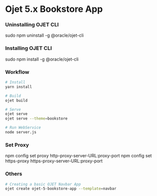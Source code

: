 # Ojet 5.x Bookstore App

### Uninstalling OJET CLI
sudo npm uninstall -g @oracle/ojet-cli

### Installing OJET CLI
sudo npm install -g @oracle/ojet-cli

### Workflow
```bash
# Install
yarn install

# Build
ojet build

# Serve
ojet serve
ojet serve --theme=bookstore

# Run WebService
node server.js
```

### Set Proxy
npm config set proxy http-proxy-server-URL:proxy-port
npm config set https-proxy https-proxy-server-URL:proxy-port

### Others
```bash
# Creating a basic OJET Navbar App
ojet create ojet-5-bookstore-app --template=navbar
```